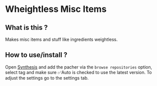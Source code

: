 # Wheightless Misc Items

## What is this ?

Makes misc items and stuff like ingredients weightless.

## How to use/install ?

Open [Synthesis](https://github.com/Mutagen-Modding/Synthesis/wiki/Installation) and add the pacher via the `browse repositories` option, 
select tag and make sure ✅Auto is checked to use the latest version.
To adjust the settings go to the settings tab.
